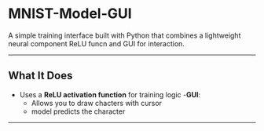 # MNIST-Model-GUI

A simple training interface built with Python that combines a lightweight neural component ReLU funcn and GUI for interaction.

---

## What It Does
- Uses a **ReLU activation function** for training logic 
-**GUI**:  
  - Allows you to draw chacters with cursor
  - model predicts the character

---

